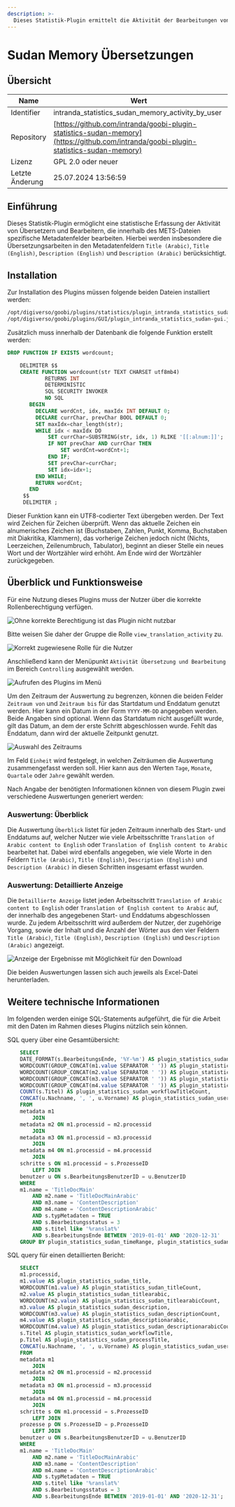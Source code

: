 ```yaml
---
description: >-
  Dieses Statistik-Plugin ermittelt die Aktivität der Bearbeitungen von Übersetzungen innerhalb spezifischer Metadatenfelder.
---
```


# Sudan Memory Übersetzungen

## Übersicht

Name                     | Wert
-------------------------|-----------
Identifier               | intranda_statistics_sudan_memory_activity_by_user
Repository               | [https://github.com/intranda/goobi-plugin-statistics-sudan-memory](https://github.com/intranda/goobi-plugin-statistics-sudan-memory)
Lizenz              | GPL 2.0 oder neuer 
Letzte Änderung    | 25.07.2024 13:56:59


## Einführung
Dieses Statistik-Plugin ermöglicht eine statistische Erfassung der Aktivität von Übersetzern und Bearbeitern, die innerhalb des METS-Dateien spezifische Metadatenfelder bearbeiten. Hierbei werden insbesondere die Übersetzungsarbeiten in den Metadatenfeldern `Title (Arabic)`, `Title (English)`, `Description (English)` und `Description (Arabic)` berücksichtigt.


## Installation
Zur Installation des Plugins müssen folgende beiden Dateien installiert werden:

```bash
/opt/digiverso/goobi/plugins/statistics/plugin_intranda_statistics_sudan-base.jar
/opt/digiverso/goobi/plugins/GUI/plugin_intranda_statistics_sudan-gui.jar
```

Zusätzlich muss innerhalb der Datenbank die folgende Funktion erstellt werden:

```sql
DROP FUNCTION IF EXISTS wordcount;

    DELIMITER $$
    CREATE FUNCTION wordcount(str TEXT CHARSET utf8mb4)
            RETURNS INT
            DETERMINISTIC
            SQL SECURITY INVOKER
            NO SQL
       BEGIN
         DECLARE wordCnt, idx, maxIdx INT DEFAULT 0;
         DECLARE currChar, prevChar BOOL DEFAULT 0;
         SET maxIdx=char_length(str);
         WHILE idx < maxIdx DO
             SET currChar=SUBSTRING(str, idx, 1) RLIKE '[[:alnum:]]';
             IF NOT prevChar AND currChar THEN
                 SET wordCnt=wordCnt+1;
             END IF;
             SET prevChar=currChar;
             SET idx=idx+1;
         END WHILE;
         RETURN wordCnt;
       END
     $$
     DELIMITER ;
```

Dieser Funktion kann ein UTF8-codierter Text übergeben werden. Der Text wird Zeichen für Zeichen überprüft. Wenn das aktuelle Zeichen ein alnumerisches Zeichen ist (Buchstaben, Zahlen, Punkt, Komma, Buchstaben mit Diakritika, Klammern), das vorherige Zeichen jedoch nicht (Nichts, Leerzeichen, Zeilenumbruch, Tabulator), beginnt an dieser Stelle ein neues Wort und der Wortzähler wird erhöht. Am Ende wird der Wortzähler zurückgegeben.


## Überblick und Funktionsweise
Für eine Nutzung dieses Plugins muss der Nutzer über die korrekte Rollenberechtigung verfügen.

![Ohne korrekte Berechtigung ist das Plugin nicht nutzbar](images/goobi-plugin-statistics-sudan-memory_screen1_de.png)

Bitte weisen Sie daher der Gruppe die Rolle `view_translation_activity` zu.

![Korrekt zugewiesene Rolle für die Nutzer](images/goobi-plugin-statistics-sudan-memory_screen2_de.png)

Anschließend kann der Menüpunkt `Aktivität Übersetzung und Bearbeitung` im Bereich `Controlling` ausgewählt werden.

![Aufrufen des Plugins im Menü](images/goobi-plugin-statistics-sudan-memory_screen3_de.png)

Um den Zeitraum der Auswertung zu begrenzen, können die beiden Felder `Zeitraum von` und `Zeitraum bis` für das Startdatum und Enddatum genutzt werden. Hier kann ein Datum in der Form `YYYY-MM-DD` angegeben werden. Beide Angaben sind optional. Wenn das Startdatum nicht ausgefüllt wurde, gilt das Datum, an dem der erste Schritt abgeschlossen wurde. Fehlt das Enddatum, dann wird der aktuelle Zeitpunkt genutzt.

![Auswahl des Zeitraums](images/goobi-plugin-statistics-sudan-memory_screen4_de.png)

Im Feld `Einheit` wird festgelegt, in welchen Zeiträumen die Auswertung zusammengefasst werden soll. Hier kann aus den Werten `Tage`, `Monate`, `Quartale` oder `Jahre` gewählt werden.

Nach Angabe der benötigten Informationen können von diesem Plugin zwei verschiedene Auswertungen generiert werden:


### Auswertung: Überblick
Die Auswertung `Überblick` listet für jeden Zeitraum innerhalb des Start- und Enddatums auf, welcher Nutzer wie viele Arbeitsschritte `Translation of Arabic content to English` oder `Translation of English content to Arabic` bearbeitet hat. Dabei wird ebenfalls angegeben, wie viele Worte in den Feldern `Title (Arabic)`, `Title (English)`, `Description (English)` und `Description (Arabic)` in diesen Schritten insgesamt erfasst wurden.


### Auswertung: Detaillierte Anzeige
Die `Detaillierte Anzeige` listet jeden Arbeitsschritt `Translation of Arabic content to English` oder `Translation of English content to Arabic` auf, der innerhalb des angegebenen Start- und Enddatums abgeschlossen wurde. Zu jedem Arbeitsschritt wird außerdem der Nutzer, der zugehörige Vorgang, sowie der Inhalt und die Anzahl der Wörter aus den vier Feldern `Title (Arabic)`, `Title (English)`, `Description (English)` und `Description (Arabic)` angezeigt.

![Anzeige der Ergebnisse mit Möglichkeit für den Download](images/goobi-plugin-statistics-sudan-memory_screen5_de.png)

Die beiden Auswertungen lassen sich auch jeweils als Excel-Datei herunterladen.


## Weitere technische Informationen
Im folgenden werden einige SQL-Statements aufgeführt, die für die Arbeit mit den Daten im Rahmen dieses Plugins nützlich sein können.

SQL query über eine Gesamtübersicht:

```sql
    SELECT
    DATE_FORMAT(s.BearbeitungsEnde, '%Y-%m') AS plugin_statistics_sudan_timeRange,
    WORDCOUNT(GROUP_CONCAT(m1.value SEPARATOR ' ')) AS plugin_statistics_sudan_titleCount,
    WORDCOUNT(GROUP_CONCAT(m2.value SEPARATOR ' ')) AS plugin_statistics_sudan_titlearabicCount,
    WORDCOUNT(GROUP_CONCAT(m3.value SEPARATOR ' ')) AS plugin_statistics_sudan_descriptionCount,
    WORDCOUNT(GROUP_CONCAT(m4.value SEPARATOR ' ')) AS plugin_statistics_sudan_descriptionarabicCount,
    COUNT(s.Titel) AS plugin_statistics_sudan_workflowTitleCount,
    CONCAT(u.Nachname, ', ', u.Vorname) AS plugin_statistics_sudan_userName
    FROM
    metadata m1
        JOIN
    metadata m2 ON m1.processid = m2.processid
        JOIN
    metadata m3 ON m1.processid = m3.processid
        JOIN
    metadata m4 ON m1.processid = m4.processid
        JOIN
    schritte s ON m1.processid = s.ProzesseID
        LEFT JOIN
    benutzer u ON s.BearbeitungsBenutzerID = u.BenutzerID
    WHERE
    m1.name = 'TitleDocMain'
        AND m2.name = 'TitleDocMainArabic'
        AND m3.name = 'ContentDescription'
        AND m4.name = 'ContentDescriptionArabic'
        AND s.typMetadaten = TRUE
        AND s.Bearbeitungsstatus = 3
        AND s.titel like '%ranslat%'
        AND s.BearbeitungsEnde BETWEEN '2019-01-01' AND '2020-12-31'
    GROUP BY plugin_statistics_sudan_timeRange, plugin_statistics_sudan_userName;
```

SQL query für einen detaillierten Bericht:

```sql
    SELECT
    m1.processid,
    m1.value AS plugin_statistics_sudan_title,
    WORDCOUNT(m1.value) AS plugin_statistics_sudan_titleCount,
    m2.value AS plugin_statistics_sudan_titlearabic,
    WORDCOUNT(m2.value) AS plugin_statistics_sudan_titlearabicCount,
    m3.value AS plugin_statistics_sudan_description,
    WORDCOUNT(m3.value) AS plugin_statistics_sudan_descriptionCount,
    m4.value AS plugin_statistics_sudan_descriptionarabic,
    WORDCOUNT(m4.value) AS plugin_statistics_sudan_descriptionarabicCount,
    s.Titel AS plugin_statistics_sudan_workflowTitle,
    p.Titel AS plugin_statistics_sudan_processTitle,
    CONCAT(u.Nachname, ', ', u.Vorname) AS plugin_statistics_sudan_userName
    FROM
    metadata m1
        JOIN
    metadata m2 ON m1.processid = m2.processid
        JOIN
    metadata m3 ON m1.processid = m3.processid
        JOIN
    metadata m4 ON m1.processid = m4.processid
        JOIN
    schritte s ON m1.processid = s.ProzesseID
        LEFT JOIN
    prozesse p ON s.ProzesseID = p.ProzesseID
        LEFT JOIN
    benutzer u ON s.BearbeitungsBenutzerID = u.BenutzerID
    WHERE
    m1.name = 'TitleDocMain'
        AND m2.name = 'TitleDocMainArabic'
        AND m3.name = 'ContentDescription'
        AND m4.name = 'ContentDescriptionArabic'
        AND s.typMetadaten = TRUE
        AND s.titel like '%ranslat%'
        AND s.Bearbeitungsstatus = 3
        AND s.BearbeitungsEnde BETWEEN '2019-01-01' AND '2020-12-31';
```